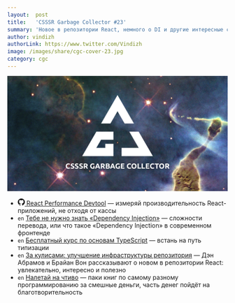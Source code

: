 ```yaml
---
layout:  post
title:   'CSSSR Garbage Collector #23'
summary: 'Новое в репозитории React, немного о DI и другие интересные ссылки из наших чатов'
author: vindizh
authorLink: https://www.twitter.com/Vindizh
image: /images/share/cgc-cover-23.jpg
category: cgc
---
```


[github]: /images/icons/github.png
[medium]: /images/icons/medium.png
[yt]: /images/icons/youtube.png

![CSSSR Garbage Collector](/images/share/cgc-cover-23.jpg)

- [![github] React Performance Devtool](https://github.com/nitin42/react-perf-devtool) — измеряй производительность React-приложений, не отходя от кассы
- `en` [Тебе не нужно знать «Dependency Injection»](https://hackernoon.com/you-dont-need-to-know-dependency-injection-2e9d2ba1978a) — сложности перевода, или что такое «Dependency Injection» в современном фронтенде
- `en` [Бесплатный курс по основам TypeScript](https://typescriptcourses.com/typescript-fundamentals) — встань на путь типизации
- `en` [За кулисами: улучшение инфраструктуры репозитория](https://reactjs.org/blog/2017/12/15/improving-the-repository-infrastructure.html) — Дэн Абрамов и Брайан Вон рассказывают о новом в репозитории React: увлекательно, интересно и полезно
- `en` [Налетай на чтиво](https://www.humblebundle.com/books/be-a-coder-books) — паки книг по самому разному программированию за смешные деньги, часть денег пойдёт на благотворительность
